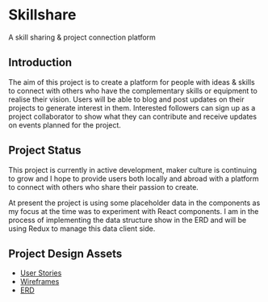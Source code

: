 # Skillshare
A skill sharing &amp; project connection platform

## Introduction
The aim of this project is to create a platform for people with ideas & skills to connect with others who have the complementary skills or equipment
to realise their vision. Users will be able to blog and post updates on their projects to generate interest in them. Interested followers
can sign up as a project collaborator to  show what they can contribute and receive updates on events planned for the project.

## Project Status
This project is currently in active development, maker culture is continuing to grow and I hope to provide users both locally and abroad with a platform to connect with others who share their passion to create.

At present the project is using some placeholder data in the components as my focus at the time was to experiment with React components. I am in the process of implementing the data structure show in the ERD and will be using Redux to manage this data client side.

## Project Design Assets
* [User Stories](user-stories.md)
* [Wireframes](skillshare-wireframe.pdf)
* [ERD](skillshareERD.jpeg)
